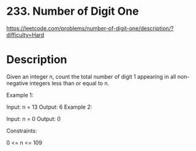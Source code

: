 # 233.  Number of Digit One

https://leetcode.com/problems/number-of-digit-one/description/?difficulty=Hard

# Description

Given an integer n, count the total number of digit 1 appearing in all non-negative integers less than or equal to n.

 

Example 1:

Input: n = 13
Output: 6
Example 2:

Input: n = 0
Output: 0
 

Constraints:

0 <= n <= 109